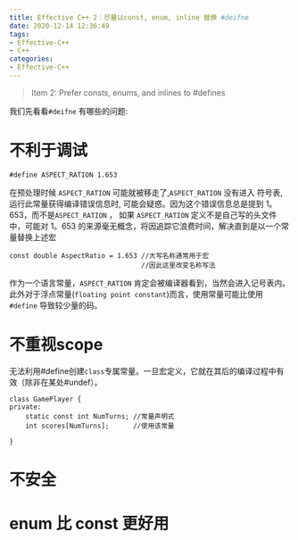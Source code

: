 ```yaml
---
title: Effective C++ 2：尽量以const, enum, inline 替换 #deifne
date: 2020-12-14 12:36:49
tags:
- Effective-C++
- C++
categories:
- Effective-C++
---
```


> Item 2: Prefer consts, enums, and inlines to #defines

我们先看看`#deifne` 有哪些的问题:

# 不利于调试

```
#define ASPECT_RATION 1.653
```
在预处理时候 `ASPECT_RATION` 可能就被移走了,`ASPECT_RATION` 没有进入 符号表, 运行此常量获得编译错误信息时, 可能会疑惑。因为这个错误信息总是提到 1。653，而不是`ASPECT_RATION` ， 如果 `ASPECT_RATION` 定义不是自己写的头文件中，可能对 1。653 的来源毫无概念，将因追踪它浪费时间，解决直到是以一个常量替换上述宏 
```
const double AspectRatio = 1.653 //大写名称通常用于宏
                                 //因此这里改变名称写法
```
作为一个语言常量，`ASPECT_RATION` 肯定会被编译器看到，当然会进入记号表内。此外对于浮点常量(`floating point constant`)而言，使用常量可能比使用`#define` 导致较少量的码。


# 不重视scope
无法利用#define创建`class`专属常量。一旦宏定义，它就在其后的编译过程中有效（除非在某处#undef）。

```
class GamePlayer {
private:
    static const int NumTurns; //常量声明式
    int scores[NumTurns];      //使用该常量

}
```
# 不安全


# enum 比 const 更好用

